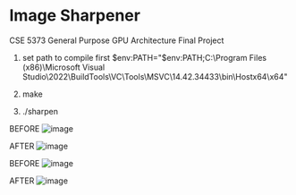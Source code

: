 # Image Sharpener
CSE 5373 General Purpose GPU Architecture Final Project

1. set path to compile first $env:PATH="$env:PATH;C:\Program Files (x86)\Microsoft Visual Studio\2022\BuildTools\VC\Tools\MSVC\14.42.34433\bin\Hostx64\x64"

2. make

3. ./sharpen <IMAGE>
   
BEFORE
![image](https://github.com/user-attachments/assets/21aa2436-fd8b-4a5e-97ff-b29981614f8f)

AFTER
![image](https://github.com/user-attachments/assets/0d13211d-8ba3-4929-a4e1-a81ffdebfbd6)

BEFORE
![image](https://github.com/user-attachments/assets/f30b3f47-216b-4059-bdb3-2b25d0249a15)

AFTER
![image](https://github.com/user-attachments/assets/7dd0e52b-0ac2-4a47-8be8-53574b3fd325)
